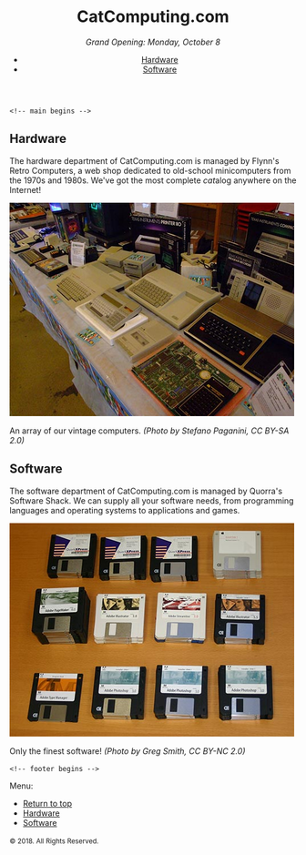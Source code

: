 <!DOCTYPE html>
<html lang="en">
  <head>
    <meta charset="UTF-8" />
    <title>CatComputing.com</title>
    <link href="/exercise-08/css/style.css" rel="stylesheet" />

  </head>

  <body>
    <!-- header begins -->
    <header id="top">
      <h1>CatComputing.com</h1>
      <p><em>Grand Opening: Monday, October 8</em></p>

  <nav>
  <header>
        <ul>
          <li><a href="#hardware">Hardware</a></li>
          <li><a href="#software">Software</a></li>
        </ul>
  </nav>
  </header>
    <!-- header ends -->



    <!-- main begins -->
  <main>
      <section id="hardware">
        <h2>Hardware</h2>

<article>
          <p>The hardware department of CatComputing.com is managed by Flynn's Retro Computers, a web shop dedicated to old-school minicomputers from the 1970s and 1980s. We've got the most complete <em>cat</em>alog anywhere on the Internet!</p>

  <aside>
            <img src="img/vintage-hardware.jpg" alt="An array of our vintage computers" />
            <p>An array of our vintage computers. <em>(Photo by Stefano Paganini, CC BY-SA 2.0)</em></p>
          </aside>

  </article>
      </section>


  <section id="software">
        <h2>Software</h2>
        <article>
          <p>The software department of CatComputing.com is managed by Quorra's Software Shack. We can supply all your software needs, from programming languages and operating systems to applications and games.</p>

   <aside>
            <img src="img/vintage-software.jpg" alt="Vintage Software"/>
            <p>Only the finest software! <em>(Photo by Greg Smith, CC BY-NC 2.0)</em></p>
          </aside>

 </article>
      </section>

 </main>
    <!-- main ends -->

    <!-- footer begins -->
 <footer>
      <p>Menu:</p>

 <nav>
        <ul>
          <li><a href="#top">Return to top</a></li>
          <li><a href="#hardware">Hardware</a></li>
          <li><a href="#software">Software</a></li>
        </ul>
      </nav>

  <p><small>&copy; 2018. All Rights Reserved.</small></p>
    </footer>
  </body>
</html>
